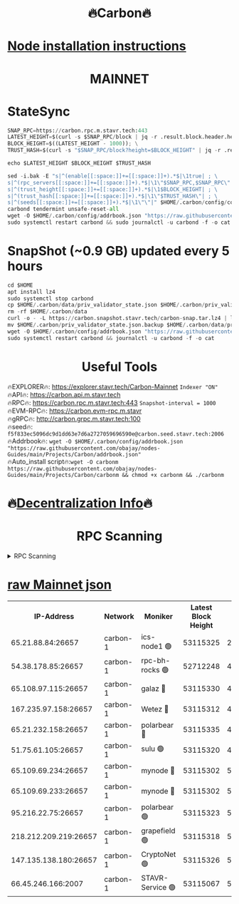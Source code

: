 <h1 align="center"> 🔥Carbon🔥</h1>

[Node installation instructions](https://github.com/obajay/nodes-Guides/tree/main/Projects/Carbon)
=
<h1 align="center"> MAINNET</h1>

# StateSync
```python
SNAP_RPC=https://carbon.rpc.m.stavr.tech:443
LATEST_HEIGHT=$(curl -s $SNAP_RPC/block | jq -r .result.block.header.height); \
BLOCK_HEIGHT=$((LATEST_HEIGHT - 1000)); \
TRUST_HASH=$(curl -s "$SNAP_RPC/block?height=$BLOCK_HEIGHT" | jq -r .result.block_id.hash)

echo $LATEST_HEIGHT $BLOCK_HEIGHT $TRUST_HASH

sed -i.bak -E "s|^(enable[[:space:]]+=[[:space:]]+).*$|\1true| ; \
s|^(rpc_servers[[:space:]]+=[[:space:]]+).*$|\1\"$SNAP_RPC,$SNAP_RPC\"| ; \
s|^(trust_height[[:space:]]+=[[:space:]]+).*$|\1$BLOCK_HEIGHT| ; \
s|^(trust_hash[[:space:]]+=[[:space:]]+).*$|\1\"$TRUST_HASH\"| ; \
s|^(seeds[[:space:]]+=[[:space:]]+).*$|\1\"\"|" $HOME/.carbon/config/config.toml
carbond tendermint unsafe-reset-all
wget -O $HOME/.carbon/config/addrbook.json "https://raw.githubusercontent.com/obajay/nodes-Guides/main/Projects/Carbon/addrbook.json"
sudo systemctl restart carbond && sudo journalctl -u carbond -f -o cat
```
# SnapShot (~0.9 GB) updated every 5 hours
```python
cd $HOME
apt install lz4
sudo systemctl stop carbond
cp $HOME/.carbon/data/priv_validator_state.json $HOME/.carbon/priv_validator_state.json.backup
rm -rf $HOME/.carbon/data
curl -o - -L https://carbon.snapshot.stavr.tech/carbon-snap.tar.lz4 | lz4 -c -d - | tar -x -C $HOME/.carbon --strip-components 2
mv $HOME/.carbon/priv_validator_state.json.backup $HOME/.carbon/data/priv_validator_state.json
wget -O $HOME/.carbon/config/addrbook.json "https://raw.githubusercontent.com/obajay/nodes-Guides/main/Projects/Carbon/addrbook.json"
sudo systemctl restart carbond && journalctl -u carbond -f -o cat
```

 <h1 align="center"> Useful Tools</h1>

🔥EXPLORER🔥:     https://explorer.stavr.tech/Carbon-Mainnet        `Indexer "ON"` \
🔥API🔥:          https://carbon.api.m.stavr.tech \
🔥RPC🔥:          https://carbon.rpc.m.stavr.tech:443              `Snapshot-interval = 1000` \
🔥EVM-RPC🔥:      https://carbon.evm-rpc.m.stavr \
🔥gRPC🔥:         http://carbon.grpc.m.stavr.tech:100 \
🔥seed🔥:      `f5f833ec5096dc9d1dd63e7d6a2727059696590e@carbon.seed.stavr.tech:2006` \
🔥Addrbook🔥:  `wget -O $HOME/.carbon/config/addrbook.json "https://raw.githubusercontent.com/obajay/nodes-Guides/main/Projects/Carbon/addrbook.json"` \
🔥Auto_install script🔥:`wget -O carbonm https://raw.githubusercontent.com/obajay/nodes-Guides/main/Projects/Carbon/carbonm && chmod +x carbonm && ./carbonm`

🔥[Decentralization Info](https://github.com/obajay/StateSync-snapshots/tree/main/Projects/Carbon/Decentralization)🔥
=
<h1 align="center"> RPC Scanning</h1>

<details>
<summary>RPC Scanning</summary>

<h2 align="center"> We scan nodes in real time every 4 hours. And we provide the final result of RPC endpoints.
We cannot influence the operation of these nodes in any way. </h2>


```python
If Voting Power is higher than 0 --> then the Node is a validator of the network and may be subject to attack and be a potential threat to the chain.
```
```python
We marked such validators with a red symbol
```

</details>

[raw Mainnet json](https://rpc-check.carbonm.stavr.tech/carbonm/rpc-carbonm-result.json)
=


<table><tr><th>IP-Address</th><th>Network</th><th>Moniker</th><th>Latest Block Height</th><th>Earliest Block Height</th><th>Catching Up</th><th>Tx Index</th><th>Voting Power</th><th>Scan Time</th></tr><tr><td>65.21.88.84:26657</td><td>carbon-1</td><td>ics-node1 🟢</td><td>53115325</td><td>21164241</td><td>False</td><td>off</td><td>0</td><td>2024-02-01T07:52:04.783278163UTC</td></tr><tr><td>54.38.178.85:26657</td><td>carbon-1</td><td>rpc-bh-rocks 🟢</td><td>52712248</td><td>45292001</td><td>False</td><td>on</td><td>0</td><td>2024-02-01T07:52:28.554797028UTC</td></tr><tr><td>65.108.97.115:26657</td><td>carbon-1</td><td>galaz 🔴</td><td>53115330</td><td>47374001</td><td>False</td><td>on</td><td>11236665927</td><td>2024-02-01T07:52:15.587580873UTC</td></tr><tr><td>167.235.97.158:26657</td><td>carbon-1</td><td>Wetez 🔴</td><td>53115312</td><td>48067570</td><td>False</td><td>on</td><td>1329638722</td><td>2024-02-01T07:51:39.566394443UTC</td></tr><tr><td>65.21.232.158:26657</td><td>carbon-1</td><td>polarbear 🔴</td><td>53115335</td><td>48126001</td><td>False</td><td>on</td><td>10880191188</td><td>2024-02-01T07:52:24.187532834UTC</td></tr><tr><td>51.75.61.105:26657</td><td>carbon-1</td><td>sulu 🟢</td><td>53115320</td><td>48742001</td><td>False</td><td>on</td><td>0</td><td>2024-02-01T07:51:55.884772940UTC</td></tr><tr><td>65.109.69.234:26657</td><td>carbon-1</td><td>mynode 🔴</td><td>53115302</td><td>50560001</td><td>False</td><td>off</td><td>12849644191</td><td>2024-02-01T07:51:18.854779056UTC</td></tr><tr><td>65.109.69.233:26657</td><td>carbon-1</td><td>mynode 🔴</td><td>53115302</td><td>50610001</td><td>False</td><td>off</td><td>8703602402</td><td>2024-02-01T07:51:18.496325134UTC</td></tr><tr><td>95.216.22.75:26657</td><td>carbon-1</td><td>polarbear 🟢</td><td>53115323</td><td>52338001</td><td>False</td><td>on</td><td>0</td><td>2024-02-01T07:52:02.389835639UTC</td></tr><tr><td>218.212.209.219:26657</td><td>carbon-1</td><td>grapefield 🟢</td><td>53115318</td><td>52371001</td><td>False</td><td>on</td><td>0</td><td>2024-02-01T07:51:53.426314830UTC</td></tr><tr><td>147.135.138.180:26657</td><td>carbon-1</td><td>CryptoNet 🟢</td><td>53115326</td><td>52934001</td><td>False</td><td>on</td><td>0</td><td>2024-02-01T07:52:07.083203628UTC</td></tr><tr><td>66.45.246.166:2007</td><td>carbon-1</td><td>STAVR-Service 🟢</td><td>53115067</td><td>53110001</td><td>False</td><td>on</td><td>0</td><td>2024-02-01T07:51:52.526138032UTC</td></tr></table>
